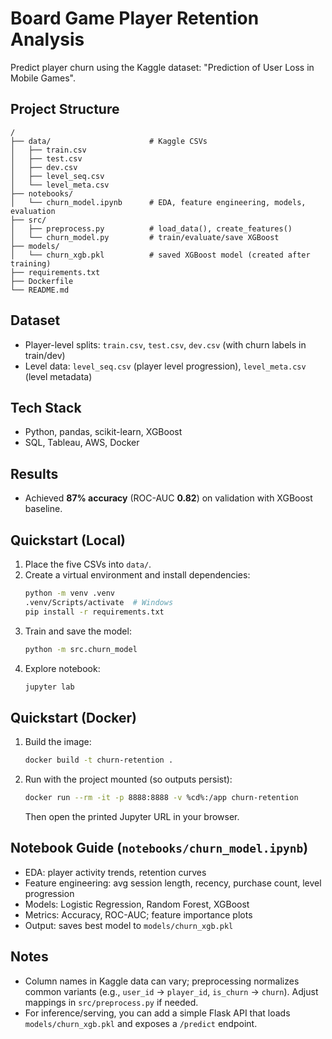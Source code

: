 # Board Game Player Retention Analysis

Predict player churn using the Kaggle dataset: "Prediction of User Loss in Mobile Games".

## Project Structure

```
/
├── data/                      # Kaggle CSVs 
│   ├── train.csv
│   ├── test.csv
│   ├── dev.csv
│   ├── level_seq.csv
│   └── level_meta.csv
├── notebooks/
│   └── churn_model.ipynb      # EDA, feature engineering, models, evaluation
├── src/
│   ├── preprocess.py          # load_data(), create_features()
│   └── churn_model.py         # train/evaluate/save XGBoost
├── models/
│   └── churn_xgb.pkl          # saved XGBoost model (created after training)
├── requirements.txt
├── Dockerfile
└── README.md
```

## Dataset
- Player-level splits: `train.csv`, `test.csv`, `dev.csv` (with churn labels in train/dev)
- Level data: `level_seq.csv` (player level progression), `level_meta.csv` (level metadata)

## Tech Stack
- Python, pandas, scikit-learn, XGBoost
- SQL, Tableau, AWS, Docker

## Results
- Achieved **87% accuracy** (ROC-AUC **0.82**) on validation with XGBoost baseline.

## Quickstart (Local)
1. Place the five CSVs into `data/`.
2. Create a virtual environment and install dependencies:
   ```bash
   python -m venv .venv
   .venv/Scripts/activate  # Windows
   pip install -r requirements.txt
   ```
3. Train and save the model:
   ```bash
   python -m src.churn_model
   ```
4. Explore notebook:
   ```bash
   jupyter lab
   ```

## Quickstart (Docker)
1. Build the image:
   ```bash
   docker build -t churn-retention .
   ```
2. Run with the project mounted (so outputs persist):
   ```bash
   docker run --rm -it -p 8888:8888 -v %cd%:/app churn-retention
   ```
   Then open the printed Jupyter URL in your browser.

## Notebook Guide (`notebooks/churn_model.ipynb`)
- EDA: player activity trends, retention curves
- Feature engineering: avg session length, recency, purchase count, level progression
- Models: Logistic Regression, Random Forest, XGBoost
- Metrics: Accuracy, ROC-AUC; feature importance plots
- Output: saves best model to `models/churn_xgb.pkl`

## Notes
- Column names in Kaggle data can vary; preprocessing normalizes common variants (e.g., `user_id` → `player_id`, `is_churn` → `churn`). Adjust mappings in `src/preprocess.py` if needed.
- For inference/serving, you can add a simple Flask API that loads `models/churn_xgb.pkl` and exposes a `/predict` endpoint.
